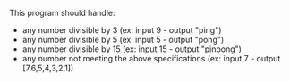 This program should handle:

- any number divisible by 3 (ex: input 9 - output "ping")
- any number divisible by 5 (ex: input 5 - output "pong")
- any number divisible by 15 (ex: input 15 - output "pinpong")
- any number not meeting the above specifications (ex: input 7 - output [7,6,5,4,3,2,1])
